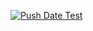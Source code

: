 
[![Push Date Test](https://github.com/TimurAbdurmanov2808/hello_app/actions/workflows/lz.yml/badge.svg)](https://github.com/TimurAbdurmanov2808/hello_app/actions/workflows/lz.yml)
